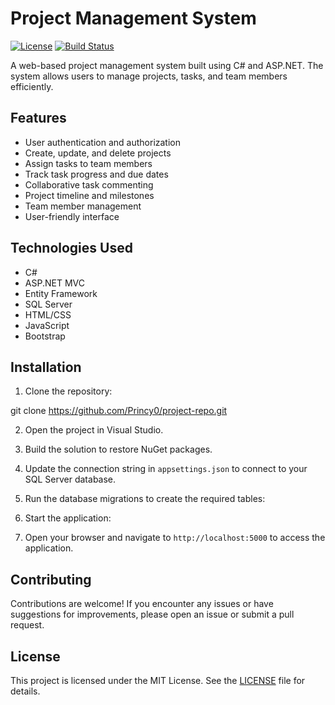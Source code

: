 # Project Management System

[![License](https://img.shields.io/badge/License-MIT-blue.svg)](https://opensource.org/licenses/MIT)
[![Build Status](https://travis-ci.com/github-username/project-repo.svg?branch=main)](https://travis-ci.com/github-username/project-repo)

A web-based project management system built using C# and ASP.NET. The system allows users to manage projects, tasks, and team members efficiently.

## Features

- User authentication and authorization
- Create, update, and delete projects
- Assign tasks to team members
- Track task progress and due dates
- Collaborative task commenting
- Project timeline and milestones
- Team member management
- User-friendly interface

## Technologies Used

- C#
- ASP.NET MVC
- Entity Framework
- SQL Server
- HTML/CSS
- JavaScript
- Bootstrap

## Installation

1. Clone the repository:

git clone https://github.com/Princy0/project-repo.git


2. Open the project in Visual Studio.

3. Build the solution to restore NuGet packages.

4. Update the connection string in `appsettings.json` to connect to your SQL Server database.

5. Run the database migrations to create the required tables:

6. Start the application:

7. Open your browser and navigate to `http://localhost:5000` to access the application.

## Contributing

Contributions are welcome! If you encounter any issues or have suggestions for improvements, please open an issue or submit a pull request.



## License

This project is licensed under the MIT License. See the [LICENSE](LICENSE) file for details.

